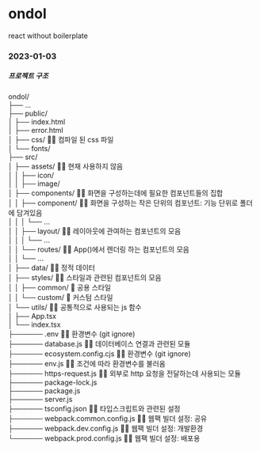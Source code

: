 # ondol
react without boilerplate

### 2023-01-03
##### 프로젝트 구조
ondol/<br>
├── ...<br>
├── public/<br>
│   ├── index.html<br>
│   ├── error.html<br>
│   ├── css/ 👩‍🚒 컴파일 된 css 파일<br>
│   └── fonts/ <br>
├── src/<br>
│   ├── assets/ 👩‍🚒 현재 사용하지 않음<br>
│   │   ├── icon/<br>
│   │   ├── image/<br>
│   ├── components/ 👩‍🚒 화면을 구성하는데에 필요한 컴포넌트들의 집합<br>
│   │   ├── component/ 👩‍🚒 화면을 구성하는 작은 단위의 컴포넌트: 기능 단위로 폴더에 담겨있음<br>
│   │   │   └── ...<br>
│   │   ├── layout/ 👩‍🚒 레이아웃에 관여하는 컴포넌트의 모음<br>
│   │   │   └── ...<br>
│   │   └── routes/ 👩‍🚒 App()에서 렌더링 하는 컴포넌트의 모음<br>
│   │       └── ...<br>
│   ├── data/ 👩‍🚒 정적 데이터<br>
│   ├── styles/ 👩‍🚒 스타일과 관련된 컴포넌트의 모음<br>
│   │   ├── common/ 🚒 공용 스타일<br>
│   │   └── custom/ 🚒 커스텀 스타일<br>
│   └── utils/ 👩‍🚒 공통적으로 사용되는 js 함수<br>
│   ├── App.tsx<br>
│   └── index.tsx<br>
├────── .env 👩‍🚒 환경변수 (git ignore)<br>
├────── database.js 👩‍🚒 데이터베이스 연결과 관련된 모듈<br>
├────── ecosystem.config.cjs 👩‍🚒 환경변수 (git ignore)<br>
├────── env.js 👩‍🚒 조건에 따라 환경변수를 불러옴<br>
├────── https-request.js 👩‍🚒 외부로 http 요청을 전달하는데 사용되는 모듈<br>
├────── package-lock.js<br>
├────── package.js<br>
├────── server.js<br>
├────── tsconfig.json 👩‍🚒 타입스크립트와 관련된 설정<br>
├────── webpack.common.config.js 👩‍🚒 웹팩 빌더 설정: 공유<br>
├────── webpack.dev.config.js 👩‍🚒 웹팩 빌더 설정: 개발환경<br>
└────── webpack.prod.config.js 👩‍🚒 웹팩 빌더 설정: 배포용<br>